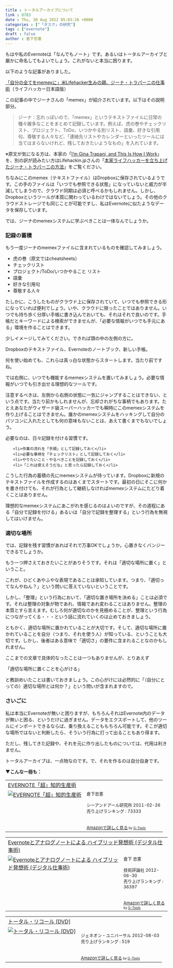 ```yaml
---
title : トータルアーカイブについて
link : 8783
date : Thu, 30 Aug 2012 05:03:26 +0000
categories : ["「タスク」の研究"]
tags : ["evernote"]
draft : false
author : 倉下忠憲
---
```


もはや私のEvernoteは「なんでもノート」です。あるいはトータルアーカイブと厳かに命名してもよいでしょう。これがないと本当に困ります。

以下のような記事がありました。

<a href="http://www.lifehacker.jp/2012/08/120829ginatrapani.html">「自分の全てをmemexに」米Lifehacker生みの親、ジーナ・トラパーニの仕事術</a>（ライフハッカー日本語版）

この記事の中でジーナさんの「memex」が紹介されています。以下はその説明部分。

<blockquote>
ジーナ：忘れっぽいので、「memex」というテキストファイルに日常の種々雑多なことをまとめて記録しています。例えば、虎の巻やチェックリスト、プロジェクト、ToDo、いつかやる別リスト、語彙、好きな引用句、尊敬する人々など、「連絡先リストやカレンダーといったツールには当てはまらないけれど、残しておきたいようなもの」を入れています。
</blockquote>

※原文が気になる方は、本家の「<a href="http://lifehacker.com/5932887/im-gina-trapani-and-this-is-how-i-work?&amp;/5932887/im-gina-trapani-and-this-is-how-i-work">I’m Gina Trapani, and This Is How I Work</a>」を、別の訳が読みたい方はLifehackin.jpさんの「<a href="http://lifehacking.jp/2012/08/gina-trapanis-shortcut/">本家ライフハッカーを立ち上げたジーナ・トラパーニの方法</a>」をご覧ください。

ちなみにこのmemex（テキストファイル）はDropboxに保存されているようです。この手のファイルは「いつでも参照できる状態」になっていないと威力が半減してしまうので、クラウド同期は必須と呼べるかもしれません。しかし、Dropboxというツールが本質に関わっているわけではないでしょう。その他のクラウドストレージでも同じことが可能ですし、私はEvernoteに似たようなデータを保存しています。

では、ジーナのmemexシステムに学ぶべきことは一体なんでしょうか。
<h3>記録の蓄積</h3>
もう一度ジーナのmemexファイルに含まれているものを確認してみましょう。
<ul>
	<li>虎の巻（原文ではcheatsheets）</li>
	<li>チェックリスト</li>
	<li>プロジェクト/ToDo/いつかやること リスト</li>
	<li>語彙</li>
	<li>好きな引用句</li>
	<li>尊敬する人々</li>
</ul>



たしかに、こうしたものがクラウド上に保存されていて、いつでも参照できる形になっていれば便利でしょう。いや、クラウドに限ったことではありません。いつでも持ち歩く分厚い手帳に書き込んでおいても、それはそれで良いのです。手帳だとキーワードによる検索ができませんが、「必要な情報がいつでも手元にある」環境を作ることはできます。

少しイメージしてみてください。できれば頭の中の左側の方に。

Dropboxのテキストファイル、Evernoteのノートブック、新しい手帳。

何を使い始めても、これらは真っ白な状態からスタートします。当たり前ですね。

では右側に、いつでも機能するmemexシステムを置いてみましょう。必要な情報がいつでも引き出せる理想的なツールです。

注意するべきは、左側から右側の状態に一気にジャンプすることはできない、という点です。当たり前かもしれませんが、忘却されがちな事柄でもあります。たとえあなたがウィザード級スーパーハッカーでも瞬時にこのmemexシステムを作り上げることはできません。誰かのmemexシステムをハッキングして自分のパソコンに入れたとしても何の意味もないことは、あえて書くまでもないでしょう。

必要なのは、日々記録を付ける習慣です。
<ul>

	<li>作業の流れを「手順」として記録しておく</li>
	<li>必要な事柄を「チェックリスト」として記録しておく</li>
	<li>やりたいこと・やるべきことを記録しておく</li>
	<li>「これは使えそうだな」と思ったら記録しておく</li>
</ul>



こうした行為の蓄積の先にmemexシステムが待っています。Dropboxに新規のテキストファイルを作成するのはあくまでスタートです。最初の日にそこに何かを書き付けても、それが行為として継続しなければmemexシステムにたどり着くことはありません。

理想的なmemexシステムにあこがれを感じるのはよいのですが、その道程にある「自分で記録を付ける」あるいは「自分で記録を整理する」という行為を無視してはいけません。

<h3>適切な場所</h3>
では、記録を残す習慣があればそれで万事OKでしょうか。心置きなくバンジーできるでしょうか。

もう一つ押さえておきたいことがありそうです。それは「適切な場所に置く」ということ。

これが、ひどくあやふやな表現であることは承知しています。つまり、「適切ってなんやねん？」という問いに答えていないということです。

しかし、「整理」という行為において、「適切な置き場所を決める」ことは必須です。それは整理の対象が物であれ、情報であれ変わることはありません。整理の本質とすら言えます。むしろ何が適切なのかを見極めることが、整理という行為につながってくる・・・という話に流れていくのは止めておきましょう。

ともかく、適切な場所に置かれていることが大切です。そして、適切な場所に置かれていることを自分（つまり、それを使う人）が知っている、ということも大切です。しかし、後者はある意味で「適切さ」の要件に含まれることなのかもしれません。

ここまでの文章で具体的なったことは一つもありませんが、とりあえず

「適切な場所に置くことを心がける」

と教訓めいたことは書いておきましょう。この心がけには必然的に「（自分にとっての）適切な場所とは何か？」という問いが含まれますので。
<h3>さいごに</h3>
私は本当にEvernoteが無いと困りますが、もちろんそれはEvernote内のデータが無いと困る、というだけに過ぎません。データをエクスポートして、他のツールにインポートできるならば、乗り換えることももちろん可能です。そこが適切な場所ではないと判断したら、そういう行為に打って出ることもあり得ます。

ただし、残してきた記録や、それを元に作り出したものについては、代用は利きません。

トータルアーカイブは、一点物なのです。で、それを作るのは自分自身です。

<strong>▼こんな一冊も：
</strong>
<table  border="0" cellpadding="5"><tr><td colspan="2"><a href="http://www.amazon.co.jp/EVERNOTE%E3%80%8C%E8%B6%85%E3%80%8D%E7%9F%A5%E7%9A%84%E7%94%9F%E7%94%A3%E8%A1%93-%E5%80%89%E4%B8%8B%E5%BF%A0%E6%86%B2/dp/4863540817%3FSubscriptionId%3D15SMZCTB9V8NGR2TW082%26tag%3Drashita1000-22%26linkCode%3Dxm2%26camp%3D2025%26creative%3D165953%26creativeASIN%3D4863540817" target="_blank">EVERNOTE「超」知的生産術</a><img src="http://www.assoc-amazon.jp/e/ir?t=rashita1000-22&l=ur2&o=9" width="1" height="1" style="border: none;" alt="" /></td></tr><tr><td valign="top"><a href="http://www.amazon.co.jp/EVERNOTE%E3%80%8C%E8%B6%85%E3%80%8D%E7%9F%A5%E7%9A%84%E7%94%9F%E7%94%A3%E8%A1%93-%E5%80%89%E4%B8%8B%E5%BF%A0%E6%86%B2/dp/4863540817%3FSubscriptionId%3D15SMZCTB9V8NGR2TW082%26tag%3Drashita1000-22%26linkCode%3Dxm2%26camp%3D2025%26creative%3D165953%26creativeASIN%3D4863540817" target="_blank"><img src="http://ecx.images-amazon.com/images/I/51OnU0cd03L._SL160_.jpg" border="0" alt="EVERNOTE「超」知的生産術" /></a></td><td valign="top"><font size="-1">倉下忠憲 <br /><br />シーアンドアール研究所  2011-02-26<br />売り上げランキング : 73333<br /><br /><br /><a href="http://www.amazon.co.jp/EVERNOTE%E3%80%8C%E8%B6%85%E3%80%8D%E7%9F%A5%E7%9A%84%E7%94%9F%E7%94%A3%E8%A1%93-%E5%80%89%E4%B8%8B%E5%BF%A0%E6%86%B2/dp/4863540817%3FSubscriptionId%3D15SMZCTB9V8NGR2TW082%26tag%3Drashita1000-22%26linkCode%3Dxm2%26camp%3D2025%26creative%3D165953%26creativeASIN%3D4863540817" target="_blank">Amazonで詳しく見る</a></font><font size="-2"> by <a href="http://www.goodpic.com/mt/aws/index.html" >G-Tools</a></font></td></tr></table>

<table  border="0" cellpadding="5"><tr><td colspan="2"><a href="http://www.amazon.co.jp/Evernote%E3%81%A8%E3%82%A2%E3%83%8A%E3%83%AD%E3%82%B0%E3%83%8E%E3%83%BC%E3%83%88%E3%81%AB%E3%82%88%E3%82%8B-%E3%83%8F%E3%82%A4%E3%83%96%E3%83%AA%E3%83%83%E3%83%89%E7%99%BA%E6%83%B3%E8%A1%93-%E3%83%87%E3%82%B8%E3%82%BF%E3%83%AB%E4%BB%95%E4%BA%8B%E8%A1%93-%E5%80%89%E4%B8%8B-%E5%BF%A0%E6%86%B2/dp/4774151505%3FSubscriptionId%3D15SMZCTB9V8NGR2TW082%26tag%3Drashita1000-22%26linkCode%3Dxm2%26camp%3D2025%26creative%3D165953%26creativeASIN%3D4774151505" target="_blank">Evernoteとアナログノートによる ハイブリッド発想術 (デジタル仕事術)</a><img src="http://www.assoc-amazon.jp/e/ir?t=rashita1000-22&l=ur2&o=9" width="1" height="1" style="border: none;" alt="" /></td></tr><tr><td valign="top"><a href="http://www.amazon.co.jp/Evernote%E3%81%A8%E3%82%A2%E3%83%8A%E3%83%AD%E3%82%B0%E3%83%8E%E3%83%BC%E3%83%88%E3%81%AB%E3%82%88%E3%82%8B-%E3%83%8F%E3%82%A4%E3%83%96%E3%83%AA%E3%83%83%E3%83%89%E7%99%BA%E6%83%B3%E8%A1%93-%E3%83%87%E3%82%B8%E3%82%BF%E3%83%AB%E4%BB%95%E4%BA%8B%E8%A1%93-%E5%80%89%E4%B8%8B-%E5%BF%A0%E6%86%B2/dp/4774151505%3FSubscriptionId%3D15SMZCTB9V8NGR2TW082%26tag%3Drashita1000-22%26linkCode%3Dxm2%26camp%3D2025%26creative%3D165953%26creativeASIN%3D4774151505" target="_blank"><img src="http://ecx.images-amazon.com/images/I/41kEDq5iQ6L._SL160_.jpg" border="0" alt="Evernoteとアナログノートによる ハイブリッド発想術 (デジタル仕事術)" /></a></td><td valign="top"><font size="-1">倉下 忠憲 <br /><br />技術評論社  2012-06-30<br />売り上げランキング : 36397<br /><br /><br /><a href="http://www.amazon.co.jp/Evernote%E3%81%A8%E3%82%A2%E3%83%8A%E3%83%AD%E3%82%B0%E3%83%8E%E3%83%BC%E3%83%88%E3%81%AB%E3%82%88%E3%82%8B-%E3%83%8F%E3%82%A4%E3%83%96%E3%83%AA%E3%83%83%E3%83%89%E7%99%BA%E6%83%B3%E8%A1%93-%E3%83%87%E3%82%B8%E3%82%BF%E3%83%AB%E4%BB%95%E4%BA%8B%E8%A1%93-%E5%80%89%E4%B8%8B-%E5%BF%A0%E6%86%B2/dp/4774151505%3FSubscriptionId%3D15SMZCTB9V8NGR2TW082%26tag%3Drashita1000-22%26linkCode%3Dxm2%26camp%3D2025%26creative%3D165953%26creativeASIN%3D4774151505" target="_blank">Amazonで詳しく見る</a></font><font size="-2"> by <a href="http://www.goodpic.com/mt/aws/index.html" >G-Tools</a></font></td></tr></table>

<table  border="0" cellpadding="5"><tr><td colspan="2"><a href="http://www.amazon.co.jp/%E3%83%88%E3%83%BC%E3%82%BF%E3%83%AB%E3%83%BB%E3%83%AA%E3%82%B3%E3%83%BC%E3%83%AB-DVD-%E3%83%9D%E3%83%BC%E3%83%AB%E3%83%BB%E3%83%B4%E3%82%A1%E3%83%BC%E3%83%9B%E3%83%BC%E3%83%B4%E3%82%A7%E3%83%B3/dp/B0083FK7YS%3FSubscriptionId%3D15SMZCTB9V8NGR2TW082%26tag%3Drashita1000-22%26linkCode%3Dxm2%26camp%3D2025%26creative%3D165953%26creativeASIN%3DB0083FK7YS" target="_blank">トータル・リコール [DVD]</a><img src="http://www.assoc-amazon.jp/e/ir?t=rashita1000-22&l=ur2&o=9" width="1" height="1" style="border: none;" alt="" /></td></tr><tr><td valign="top"><a href="http://www.amazon.co.jp/%E3%83%88%E3%83%BC%E3%82%BF%E3%83%AB%E3%83%BB%E3%83%AA%E3%82%B3%E3%83%BC%E3%83%AB-DVD-%E3%83%9D%E3%83%BC%E3%83%AB%E3%83%BB%E3%83%B4%E3%82%A1%E3%83%BC%E3%83%9B%E3%83%BC%E3%83%B4%E3%82%A7%E3%83%B3/dp/B0083FK7YS%3FSubscriptionId%3D15SMZCTB9V8NGR2TW082%26tag%3Drashita1000-22%26linkCode%3Dxm2%26camp%3D2025%26creative%3D165953%26creativeASIN%3DB0083FK7YS" target="_blank"><img src="http://ecx.images-amazon.com/images/I/51v2fL1RBQL._SL160_.jpg" border="0" alt="トータル・リコール [DVD]" /></a></td><td valign="top"><font size="-1"><br />ジェネオン・ユニバーサル  2012-08-03<br />売り上げランキング : 519<br /><br /><br /><a href="http://www.amazon.co.jp/%E3%83%88%E3%83%BC%E3%82%BF%E3%83%AB%E3%83%BB%E3%83%AA%E3%82%B3%E3%83%BC%E3%83%AB-DVD-%E3%83%9D%E3%83%BC%E3%83%AB%E3%83%BB%E3%83%B4%E3%82%A1%E3%83%BC%E3%83%9B%E3%83%BC%E3%83%B4%E3%82%A7%E3%83%B3/dp/B0083FK7YS%3FSubscriptionId%3D15SMZCTB9V8NGR2TW082%26tag%3Drashita1000-22%26linkCode%3Dxm2%26camp%3D2025%26creative%3D165953%26creativeASIN%3DB0083FK7YS" target="_blank">Amazonで詳しく見る</a></font><font size="-2"> by <a href="http://www.goodpic.com/mt/aws/index.html" >G-Tools</a></font></td></tr></table>


